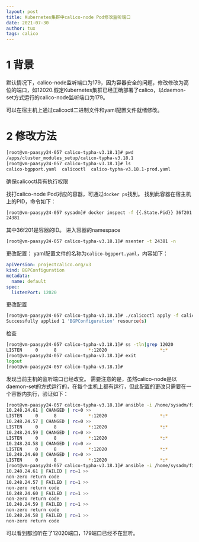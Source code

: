 ```yaml
---
layout: post
title: Kubernetes集群中calico-node Pod修改监听端口
date: 2021-07-30
author: tux
tags: calico
---
```


# 1 背景

默认情况下，calico-node监听端口为179，因为容器安全的问题，修改修改为高位的端口，如12020.假定Kubernetes集群已经正确部署了calico，以daemon-set方式运行的calico-node监听端口为179。

可以在宿主机上通过calicoctl二进制文件和yaml配置文件就绪修改。

# 2 修改方法

```bash
[root@vm-paasyy24-057 calico-typha-v3.18.1]# pwd
/apps/cluster_modules_setup/calico-typha-v3.18.1
[root@vm-paasyy24-057 calico-typha-v3.18.1]# ls
calico-bgpport.yaml  calicoctl  calico-typha-v3.18.1-prod.yaml
```
确保calicoctl具有执行权限

找打calico-node Pod对应的容器，可通过`docker ps`找到。
找到此容器在宿主机上的PID，命令如下：
```bash
[root@vm-paasyy24-057 sysadm]# docker inspect -f {{.State.Pid}} 36f201
24381
```
其中36f201是容器的ID。
进入容器的namespace
```bash
[root@vm-paasyy24-057 calico-typha-v3.18.1]# nsenter -t 24381 -n
```
更改配置：
yaml配置文件的名称为`calico-bgpport.yaml`，内容如下：
```yaml
apiVersion: projectcalico.org/v3
kind: BGPConfiguration
metadata:
  name: default
spec:
  listenPort: 12020
```
更改配置
```bash
[root@vm-paasyy24-057 calico-typha-v3.18.1]# ./calicoctl apply -f calico-bgpport.yaml 
Successfully applied 1 'BGPConfiguration' resource(s)
```
检查
```bash
[root@vm-paasyy24-057 calico-typha-v3.18.1]# ss -tln|grep 12020
LISTEN     0      8            *:12020                    *:*                  
[root@vm-paasyy24-057 calico-typha-v3.18.1]# exit
logout
[root@vm-paasyy24-057 calico-typha-v3.18.1]#
```
发现当前主机的监听端口已经改变。
需要注意的是，虽然calico-node是以daemon-set的方式运行的，在每个主机上都有运行，但此配置的更改只需要在一个容器内执行，验证如下：
```bash
[root@vm-paasyy24-057 calico-typha-v3.18.1]# ansible -i /home/sysadm/files/kubernetes_cluster_setup/hosts node -m shell -a "ss -tln|grep :12020"
10.248.24.61 | CHANGED | rc=0 >>
LISTEN     0      8            *:12020                    *:*                  
10.248.24.57 | CHANGED | rc=0 >>
LISTEN     0      8            *:12020                    *:*                  
10.248.24.59 | CHANGED | rc=0 >>
LISTEN     0      8            *:12020                    *:*                  
10.248.24.58 | CHANGED | rc=0 >>
LISTEN     0      8            *:12020                    *:*                  
10.248.24.60 | CHANGED | rc=0 >>
LISTEN     0      8            *:12020                    *:*                  
[root@vm-paasyy24-057 calico-typha-v3.18.1]# ansible -i /home/sysadm/files/kubernetes_cluster_setup/hosts node -m shell -a "ss -tln|grep :179"
10.248.24.61 | FAILED | rc=1 >>
non-zero return code
10.248.24.57 | FAILED | rc=1 >>
non-zero return code
10.248.24.60 | FAILED | rc=1 >>
non-zero return code
10.248.24.59 | FAILED | rc=1 >>
non-zero return code
10.248.24.58 | FAILED | rc=1 >>
non-zero return code
```
可以看到都监听在了12020端口，179端口已经不在监听。
